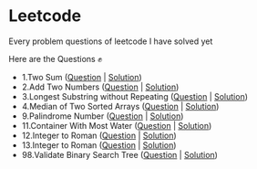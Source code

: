 # Leetcode
 Every problem questions of leetcode I have solved yet
 
 Here are the Questions ✊
 
- 1.Two Sum (<a href="https://leetcode.com/problems/two-sum/">Question</a> | <a href="https://github.com/AshutoshRath1612/Leetcode/blob/main/TwoSum.java">Solution</a>)
- 2.Add Two Numbers (<a href="https://leetcode.com/problems/add-two-numbers/">Question</a> | <a href="https://github.com/AshutoshRath1612/Leetcode/blob/main/Add_two_nums.java">Solution</a>)
- 3.Longest Substring without Repeating (<a href="https://leetcode.com/problems/longest-substring-without-repeating-characters/">Question</a> | <a href="https://github.com/AshutoshRath1612/Leetcode/blob/main/longest_substring_without_repeating.java">Solution</a>)
- 4.Median of Two Sorted Arrays (<a href="https://leetcode.com/problems/median-of-two-sorted-arrays/">Question</a> | <a href="https://github.com/AshutoshRath1612/Leetcode/blob/main/median_of_two_array.java">Solution</a>)
- 9.Palindrome Number (<a href="https://leetcode.com/problems/palindrome-number/">Question</a> | <a href="https://github.com/AshutoshRath1612/Leetcode/blob/main/Palindrome_Number.java">Solution</a>)
- 11.Container With Most Water (<a href="https://leetcode.com/problems/container-with-most-water/">Question</a> | <a href="https://github.com/AshutoshRath1612/Leetcode/blob/main/Container_With_Most_Water.java">Solution</a>)
- 12.Integer to Roman (<a href="https://leetcode.com/problems/integer-to-roman/">Question</a> | <a href="https://github.com/AshutoshRath1612/Leetcode/blob/main/Integer_to_Roman.java">Solution</a>)
- 13.Integer to Roman (<a href="https://leetcode.com/problems/roman-to-integer/">Question</a> | <a href="https://github.com/AshutoshRath1612/Leetcode/blob/main/Roman_to_integer.java">Solution</a>)
- 98.Validate Binary Search Tree (<a href="https://leetcode.com/problems/validate-binary-search-tree/">Question</a> | <a href="https://github.com/AshutoshRath1612/Leetcode/blob/main/Validate_Binary_Search_Tree.java">Solution</a>)
